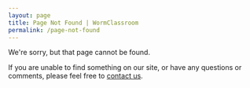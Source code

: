 ```yaml
---
layout: page
title: Page Not Found | WormClassroom
permalink: /page-not-found
---
```

<div class="node">

<div class="content">

We're sorry, but that page cannot be found.

If you are unable to find something on our site, or have any questions
or comments, please feel free to [contact
us](http://microscopy.wisc.edu/contact).

</div>

</div>
